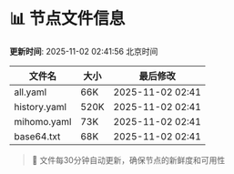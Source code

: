 # 📊 节点文件信息

**更新时间**: 2025-11-02 02:41:56 北京时间

| 文件名 | 大小 | 最后修改 |
|--------|------|----------|
| all.yaml | 66K | 2025-11-02 02:41 |
| history.yaml | 520K | 2025-11-02 02:41 |
| mihomo.yaml | 73K | 2025-11-02 02:41 |
| base64.txt | 68K | 2025-11-02 02:41 |

> 🔄 文件每30分钟自动更新，确保节点的新鲜度和可用性
